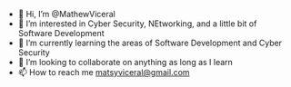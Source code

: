 - 👋 Hi, I’m @MathewViceral
- 👀 I’m interested in Cyber Security, NEtworking, and a little bit of Software Development
- 🌱 I’m currently learning the areas of Software Development and Cyber Security
- 💞️ I’m looking to collaborate on anything as long as I learn
- 📫 How to reach me matsyviceral@gmail.com

<!---
MathewViceral/MathewViceral is a ✨ special ✨ repository because its `README.md` (this file) appears on your GitHub profile.
You can click the Preview link to take a look at your changes.
--->
